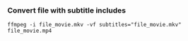 ### Convert file with subtitle includes
```
ffmpeg -i file_movie.mkv -vf subtitles="file_movie.mkv"  file_movie.mp4
```
